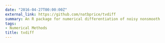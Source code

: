 ```yaml
---
date: "2016-04-27T00:00:00Z"
external_link: https://github.com/natbprice/tvdiff
summary: An R package for numerical differentiation of noisy nonsmooth data.
tags:
- Numerical Methods
title: tvdiff
---
```

